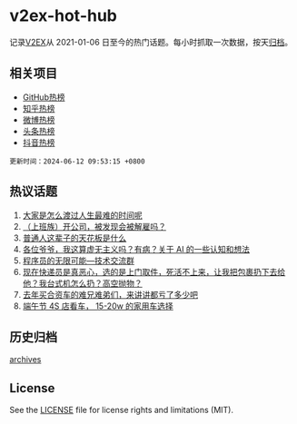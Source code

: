 # v2ex-hot-hub

 记录[V2EX](https://www.v2ex.com/)从 2021-01-06 日至今的热门话题。每小时抓取一次数据，按天[归档](archives)。
 
 ## 相关项目

- [GitHub热榜](https://github.com/it985/github-hot-hub)
- [知乎热榜](https://github.com/it985/zhihu-hot-hub)
- [微博热榜](https://github.com/it985/weibo-hot-hub)
- [头条热榜](https://github.com/it985/toutiao-hot-hub)
- [抖音热榜](https://github.com/it985/douyin-hot-hub)


 `更新时间：2024-06-12 09:53:15 +0800`

## 热议话题

1. [大家是怎么渡过人生最难的时间呢](https://www.v2ex.com/t/1048422)
1. [（上班族）开公司，被发现会被解雇吗？](https://www.v2ex.com/t/1048459)
1. [普通人这辈子的天花板是什么](https://www.v2ex.com/t/1048568)
1. [各位爷爷，我这算虚无主义吗？有病？关于 AI 的一些认知和想法](https://www.v2ex.com/t/1048603)
1. [程序员的无限可能—技术交流群](https://www.v2ex.com/t/1048463)
1. [现在快递员是真恶心，选的是上门取件，死活不上来，让我把包裹扔下去给他？我台式机怎么扔？高空抛物？](https://www.v2ex.com/t/1048455)
1. [去年买合资车的难兄难弟们，来讲讲都亏了多少吧](https://www.v2ex.com/t/1048495)
1. [端午节 4S 店看车， 15-20w 的家用车选择](https://www.v2ex.com/t/1048479)

## 历史归档

[archives](archives)

## License

See the [LICENSE](LICENSE) file for license rights and limitations (MIT).
